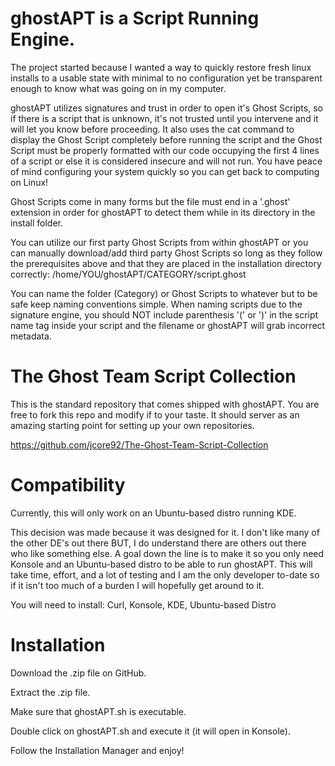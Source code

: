 ghostAPT is a Script Running Engine.
=====================================================================

The project started because I wanted a way to quickly restore fresh linux installs to a usable state with minimal to no configuration yet be transparent enough to know what was going on in my computer.

ghostAPT utilizes signatures and trust in order to open it's Ghost Scripts, so if there is a script that is unknown, it's not trusted until you intervene and it will let you know before proceeding. It also uses the cat command to display the Ghost Script completely before running the script and the Ghost Script must be properly formatted with our code occupying the first 4 lines of a script or else it is considered insecure and will not run. You have peace of mind configuring your system quickly so you can get back to computing on Linux!

Ghost Scripts come in many forms but the file must end in a '.ghost' extension in order for ghostAPT to detect them while in its directory in the install folder.

You can utilize our first party Ghost Scripts from within ghostAPT or you can manually download/add third party Ghost Scripts so long as they follow the prerequisites above and that they are placed in the installation directory correctly: /home/YOU/ghostAPT/CATEGORY/script.ghost

You can name the folder (Category) or Ghost Scripts to whatever but to be safe keep naming conventions simple. When naming scripts due to the signature engine, you should NOT include parenthesis '(' or ')' in the script name tag inside your script and the filename or ghostAPT will grab incorrect metadata.

The Ghost Team Script Collection
=====================================================================
This is the standard repository that comes shipped with ghostAPT. You are free to fork this repo and modify if to your taste. It should server as an amazing starting point for setting up your own repositories.

https://github.com/jcore92/The-Ghost-Team-Script-Collection

Compatibility
=====================================================================
Currently, this will only work on an Ubuntu-based distro running KDE.

This decision was made because it was designed for it. I don't like many of the other DE's out there BUT, I do understand there are others out there who like something else. A goal down the line is to make it so you only need Konsole and an Ubuntu-based distro to be able to run ghostAPT. This will take time, effort, and a lot of testing and I am the only developer to-date so if it isn't too much of a burden I will hopefully get around to it.

You will need to install:
Curl, Konsole, KDE, Ubuntu-based Distro


Installation
=====================================================================
Download the .zip file on GitHub.

Extract the .zip file.

Make sure that ghostAPT.sh is executable.

Double click on ghostAPT.sh and execute it (it will open in Konsole).

Follow the Installation Manager and enjoy!
